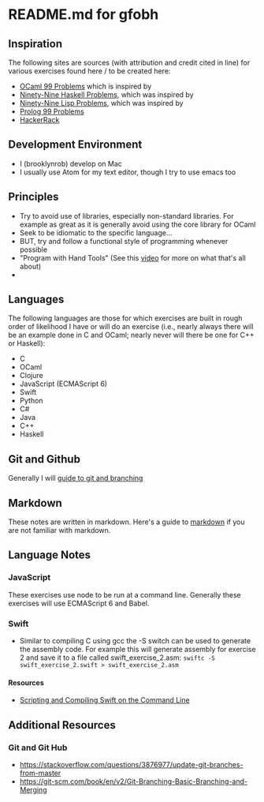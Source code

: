 # README.md for gfobh

## Inspiration
The following sites are sources (with attribution and credit cited in line) for various exercises found here / to be created here:
* [OCaml 99 Problems](https://ocaml.org/learn/tutorials/99problems.html) which is inspired by
* [Ninety-Nine Haskell Problems](https://wiki.haskell.org/H-99:_Ninety-Nine_Haskell_Problems), which was inspired by
* [Ninety-Nine Lisp Problems](http://www.ic.unicamp.br/~meidanis/courses/mc336/2006s2/funcional/L-99_Ninety-Nine_Lisp_Problems.html), which was inspired by
* [Prolog 99 Problems](https://sites.google.com/site/prologsite/prolog-problems)
* [HackerRack](https://www.hackerrank.com/)

## Development Environment
* I (brooklynrob) develop on Mac
* I usually use Atom for my text editor, though I try to use emacs too

## Principles
* Try to avoid use of libraries, especially non-standard libraries. For example as great as it is generally avoid using the core library for OCaml
* Seek to be idiomatic to the specific language...
* BUT, try and follow a functional style of programming whenever possible
* "Program with Hand Tools" (See this [video](https://www.youtube.com/watch?v=ShEez0JkOFw&t=2416s) for more on what that's all about)
*

## Languages
The following languages are those for which exercises are built in rough order of likelihood I have or will do an exercise (i.e., nearly always there will be an example done in C and OCaml; nearly never will there be one for C++ or Haskell):
* C
* OCaml
* Clojure
* JavaScript (ECMAScript 6)
* Swift
* Python
* C#
* Java
* C++
* Haskell

## Git and Github
Generally I will [guide to git and branching](https://git-scm.com/book/en/v2/Git-Branching-Basic-Branching-and-Merging)

## Markdown
These notes are written in markdown. Here's a guide to [markdown](https://github.com/adam-p/markdown-here/wiki/Markdown-Cheatsheet) if you are not familiar with markdown.

## Language Notes
### JavaScript
These exercises use node to be run at a command line. Generally these exercises will use ECMAScript 6 and Babel.

### Swift
* Similar to compiling C using gcc the -S switch can be used to generate the assembly code. For example this will generate assembly for exercise 2 and save it to a file called swift_exercise_2.asm:
`swiftc -S swift_exercise_2.swift > swift_exercise_2.asm`


#### Resources
* [Scripting and Compiling Swift on the Command Line](http://jblevins.org/log/swift)

## Additional Resources
### Git and Git Hub
* <https://stackoverflow.com/questions/3876977/update-git-branches-from-master>
* <https://git-scm.com/book/en/v2/Git-Branching-Basic-Branching-and-Merging>
